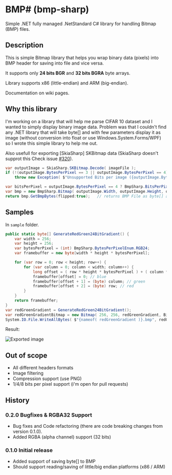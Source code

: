 # BMP# (bmp-sharp)

Simple .NET fully managed .NetStandard C# library for handling Bitmap (BMP) files.

## Description

This is simple Bitmap library that helps you wrap binary data (pixels) into BMP header for saving into file and vice versa.

It supports only **24 bits BGR** and **32 bits BGRA** byte arrays.

Library supports x86 (little-endian) and ARM (big-endian).

Documentation on wiki pages.

## Why this library

I'm working on a library that will help me parse CIFAR 10 dataset and I wanted to simply display binary image data. Problem was that I couldn't find any .NET library that will take byte[] and with few parameters display it as image (without conversion into float or use Windows.System.Forms/WPF) so I wrote this simple library to help me out.

Also usefull for exporting [SkiaSharp] SKBitmap data (SkiaSharp doesn't supprot this Check issue [#320](https://github.com/mono/SkiaSharp/issues/320)).

~~~csharp
var outputImage = SkiaSharp.SKBitmap.Decode( imageFile );
if (!(outputImage.BytesPerPixel == 3 || outputImage.BytesPerPixel == 4))
	throw new Exception( $"Unsupported Bits per image ({outputImage.BytesPerPixel}) for BmpSharp" );

var bitsPerPixel = outputImage.BytesPerPixel == 4 ? BmpSharp.BitsPerPixelEnum.RGBA32 : BmpSharp.BitsPerPixelEnum.RGB24;
var bmp = new BmpSharp.Bitmap( outputImage.Width, outputImage.Height, outputImage.Bytes, bitsPerPixel );
return bmp.GetBmpBytes(flipped:true);	// returns BMP File as byte[] array
~~~

## Samples

In `sample` folder.

~~~csharp
public static byte[] GenerateRedGreen24BitGradient() {
	var width = 256;
	var height = 256;
	var bytesPerPixel = (int) BmpSharp.BytesPerPixelEnum.RGB24;
	var framebuffer = new byte[width * height * bytesPerPixel];

	for (var row = 0; row < height; row++) {
		for (var column = 0; column < width; column++) {
			long offset = ( row * height * bytesPerPixel ) + ( column * bytesPerPixel );
			framebuffer[offset] = 0; // blue
			framebuffer[offset + 1] = (byte) column; // green
			framebuffer[offset + 2] = (byte) row; // red
		}
	}
	return framebuffer;
}
var redGreenGradient = GenerateRedGreen24BitGradient();
var redGreenGradientBitmap = new Bitmap( 256, 256, redGreenGradient, BitsPerPixelEnum.RGB24 );
System.IO.File.WriteAllBytes( $"{nameof( redGreenGradient )}.bmp", redGreenGradientBitmap.GetBmpBytes() );
~~~

Result:

![Exported image](images/RGB24_RedGreenGradient.png)

## Out of scope

- All different headers formats
- Image filtering
- Compression support (use PNG)
- 1/4/8 bits per pixel support (i'm open for pull requests)

## History

### 0.2.0 Bugfixes & RGBA32 Support

- Bug fixes and Code refactoring (there are code breaking changes from version 0.1.0).
- Added RGBA (alpha channel) support (32 bits)

### 0.1.0 Initial release

- Added support of saving byte[] to BMP
- Should support reading/saving of little/big endian platforms (x86 / ARM)
